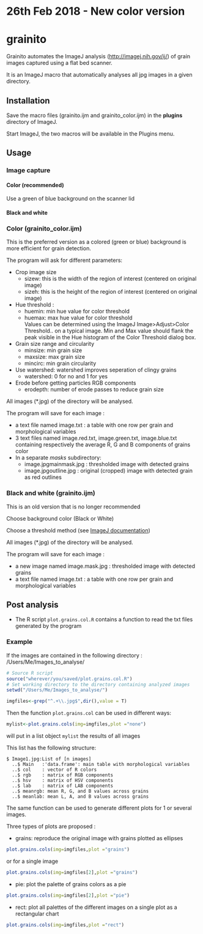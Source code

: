 # 26th Feb 2018 - New color version

# grainito
Grainito automates the ImageJ analysis (http://imagej.nih.gov/ij/) of grain images captured using a flat bed scanner.

It is an ImageJ macro that automatically analyses all jpg images in a given directory.


## Installation

Save the macro files (grainito.ijm and grainito_color.ijm) in the **plugins** directory of ImageJ.

Start ImageJ, the two macros will be available in the Plugins menu.

## Usage

### Image capture

#### Color (recommended)

Use a green of blue background on the scanner lid

#### Black and white


### Color (grainito_color.ijm)
This is the preferred version as a colored (green or blue) background is more efficient for grain detection.

The program will ask for different parameters:

- Crop image size
    + sizew: this is the width of the region of interest (centered on original image)
    + sizeh: this is the height of the region of interest (centered on original image)
- Hue threshold : 
    + huemin: min hue value for color threshold
    + huemax: max hue value for color threshold  
    Values can be determined using the ImageJ Image>Adjust>Color Threshold.. on a typical image.  Min and Max value should flank the peak visible in the Hue histogram of the Color Threshold dialog box.
- Grain size range and circularity
    + minsize: min grain size
    + maxsize: max grain size
    + mincirc: min grain circularity
- Use watershed: watershed improves seperation of clingy grains
    + watershed: 0 for no and 1 for yes
- Erode before getting particles RGB components
    + erodepth: number of erode passes to reduce grain size

All images (*.jpg) of the directory will be analysed.

The program will save for each image :
- a text file named image.txt : a table with one row per grain and morphological variables
- 3 text files named image.red.txt, image.green.txt, image.blue.txt containing respectively the average R, G and B components of grains color
- In a separate *masks* subdirectory:
    + image.jpgmainmask.jpg : thresholded image with detected grains
    + image.jpgoutline.jpg : original (cropped) image with detected grain as red outlines


### Black and white (grainito.ijm)

This is an old version that is no longer recommended

Choose background color (Black or White)

Choose a threshold method (see [ImageJ documentation](http://imagej.net/Auto_Threshold))

All images (*.jpg) of the directory will be analysed.

The program will save for each image :
- a new image named image.mask.jpg : thresholded image with detected grains
- a text file named image.txt : a table with one row per grain and morphological variables



## Post analysis

- The R script `plot.grains.col.R` contains a function to read the txt files generated by the program

### Example

If the images are contained in the following directory : /Users/Me/Images_to_analyse/

```r
# Source R script
source("wherever/you/saved/plot.grains.col.R")
# Set working directory to the directory containing analyzed images
setwd("/Users/Me/Images_to_analyse/")

imgfiles<-grep("^.+\\.jpg$",dir(),value = T)
```

Then the function `plot.grains.col` can be used in different ways:

```r
mylist<-plot.grains.cols(img=imgfiles,plot ="none")
```

will put in a list object `mylist` the results of all images

This list has the following structure:

    $ Image1.jpg:List of [n images]
      ..$ Main   :'data.frame': main table with morphological variables  
      ..$ col    : vector of R colors  
      ..$ rgb    : matrix of RGB components  
      ..$ hsv    : matrix of HSV components  
      ..$ lab    : matrix of LAB components  
      ..$ meanrgb: mean R, G, and B values across grains  
      ..$ meanlab: mean L, A, and B values across grains  

The same function can be used to generate different plots for 1 or several images.

Three types of plots are proposed :

- grains: reproduce the original image with grains plotted as ellipses
```r
plot.grains.cols(img=imgfiles,plot ="grains")
```
or for a single image
```r
plot.grains.cols(img=imgfiles[2],plot ="grains")
```

- pie: plot the palette of grains colors as a pie
```r
plot.grains.cols(img=imgfiles[2],plot ="pie")
```

- rect: plot all palettes of the different images on a single plot as a rectangular chart
```r
plot.grains.cols(img=imgfiles,plot ="rect")
```



